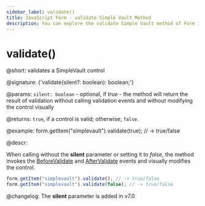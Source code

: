 ```yaml
---
sidebar_label: validate()
title: JavaScript Form - validate Simple Vault Method 
description: You can explore the validate Simple Vault method of Form in the documentation of the DHTMLX JavaScript UI library. Browse developer guides and API reference, try out code examples and live demos, and download a free 30-day evaluation version of DHTMLX Suite 7.
---
```


# validate()

@short: validates a SimpleVault control

@signature: {'validate(silent?: boolean): boolean;'}

@params:
`silent: boolean` - optional, if *true* - the method will return the result of validation without calling validation events and without modifying the control visually

@returns:
`true`, if a control is valid; otherwise, `false`.

@example:
form.getItem("simplevault").validate(true);
// -> true/false

@descr:

When calling without the  **silent** parameter or setting it to *false*, the method invokes the [BeforeValidate](form/api/simplevault/simplevault_beforevalidate_event.md) and [AfterValidate](form/api/simplevault/simplevault_aftervalidate_event.md) events and visually modifies the control.

~~~js
form.getItem("simplevault").validate(); // -> true/false
form.getItem("simplevault").validate(false); // -> true/false
~~~

@changelog:
The **silent** parameter is added in v7.0